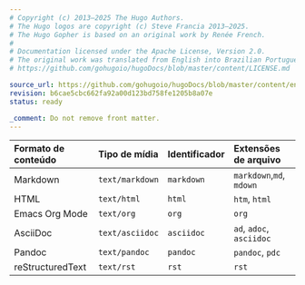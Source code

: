 ```yaml
---
# Copyright (c) 2013–2025 The Hugo Authors.
# The Hugo logos are copyright (c) Steve Francia 2013–2025.
# The Hugo Gopher is based on an original work by Renée French.
#
# Documentation licensed under the Apache License, Version 2.0.
# The original work was translated from English into Brazilian Portuguese.
# https://github.com/gohugoio/hugoDocs/blob/master/content/LICENSE.md

source_url: https://github.com/gohugoio/hugoDocs/blob/master/content/en/_common/content-format-table.md
revision: b6cae5cbc662fa92a00d123bd758fe1205b8a07e
status: ready

_comment: Do not remove front matter.
---
```


 Formato de conteúdo | Tipo de mídia   | Identificador | Extensões de arquivo     
:--------------------|:----------------|:--------------|:-------------------------
 Markdown            | `text/markdown` | `markdown`    | `markdown`,`md`, `mdown` 
 HTML                | `text/html`     | `html`        | `htm`, `html`            
 Emacs Org Mode      | `text/org`      | `org`         | `org`                    
 AsciiDoc            | `text/asciidoc` | `asciidoc`    | `ad`, `adoc`, `asciidoc` 
 Pandoc              | `text/pandoc`   | `pandoc`      | `pandoc`, `pdc`          
 reStructuredText    | `text/rst`      | `rst`         | `rst`                    
<!-- do not remove this comment -->
